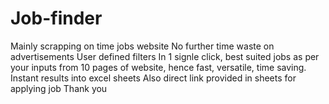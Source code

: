# Job-finder
Mainly scrapping on time jobs website
No further time waste on advertisements 
User defined filters
In 1 signle click, best suited jobs as per your inputs from 10 pages of website, hence fast, versatile, time saving.
Instant results into excel sheets
Also direct link provided in sheets for applying job
Thank you
